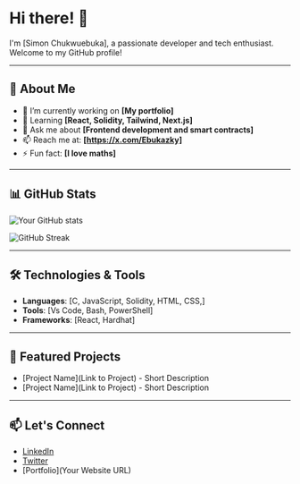 # Hi there! 👋

I'm [Simon Chukwuebuka], a passionate developer and tech enthusiast. Welcome to my GitHub profile!

---

## 🚀 About Me
- 🔭 I’m currently working on **[My portfolio]**
- 🌱 Learning **[React, Solidity, Tailwind, Next.js]**
- 💬 Ask me about **[Frontend development and smart contracts]**
- 📫 Reach me at: **[https://x.com/Ebukazky]**
- ⚡ Fun fact: **[I love maths]**

---

## 📊 GitHub Stats

![Your GitHub stats](https://github-readme-stats.vercel.app/api?username=cEbuka&show_icons=true&theme=radical)

![GitHub Streak](https://streak-stats.demolab.com/?user=cEbuka&theme=radical)

---

## 🛠️ Technologies & Tools
- **Languages**: [C, JavaScript, Solidity, HTML, CSS,]
- **Tools**: [Vs Code, Bash, PowerShell]
- **Frameworks**: [React, Hardhat]

---

## 🌟 Featured Projects
- [Project Name](Link to Project) - Short Description
- [Project Name](Link to Project) - Short Description

---

## 📫 Let's Connect
- [LinkedIn](https://www.linkedin.com/in/chukwuebuka-simon)
- [Twitter](https://x.com/Ebukazky)
- [Portfolio](Your Website URL)
